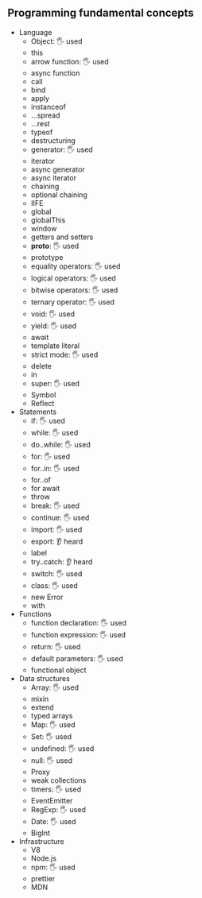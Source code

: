 ## Programming fundamental concepts

- Language
  - Object: 🖐️ used
  - this
  - arrow function: 🖐️ used
  - async function
  - call
  - bind
  - apply
  - instanceof
  - ...spread
  - ...rest
  - typeof
  - destructuring
  - generator: 🖐️ used
  - iterator
  - async generator
  - async iterator
  - chaining
  - optional chaining
  - IIFE
  - global
  - globalThis
  - window
  - getters and setters
  - __proto__: 🖐️ used
  - prototype
  - equality operators: 🖐️ used
  - logical operators: 🖐️ used
  - bitwise operators: 🖐️ used
  - ternary operator: 🖐️ used
  - void: 🖐️ used
  - yield: 🖐️ used
  - await
  - template literal
  - strict mode: 🖐️ used
  - delete
  - in
  - super: 🖐️ used
  - Symbol
  - Reflect
- Statements
  - if: 🖐️ used
  - while: 🖐️ used
  - do..while: 🖐️ used
  - for: 🖐️ used
  - for..in: 🖐️ used
  - for..of
  - for await
  - throw
  - break: 🖐️ used
  - continue: 🖐️ used
  - import: 🖐️ used
  - export: 👂 heard
  - label
  - try..catch: 👂 heard
  - switch: 🖐️ used
  - class: 🖐️ used
  - new Error
  - with
- Functions
  - function declaration: 🖐️ used
  - function expression: 🖐️ used
  - return: 🖐️ used
  - default parameters: 🖐️ used
  - functional object
- Data structures
  - Array: 🖐️ used
  - mixin
  - extend
  - typed arrays
  - Map: 🖐️ used
  - Set: 🖐️ used
  - undefined: 🖐️ used
  - null: 🖐️ used
  - Proxy
  - weak collections
  - timers: 🖐️ used
  - EventEmitter
  - RegExp: 🖐️ used
  - Date: 🖐️ used
  - BigInt
- Infrastructure
  - V8
  - Node.js
  - npm: 🖐️ used
  - prettier
  - MDN
